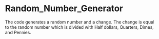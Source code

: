 # Random_Number_Generator 
The code generates a random number and a change. The change is equal to the random number which is divided with Half dollars, Quarters, Dimes, and Pennies.
